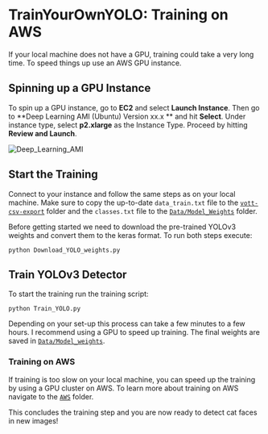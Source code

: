 # TrainYourOwnYOLO: Training on AWS

If your local machine does not have a GPU, training could take a very long time. To speed things up use an AWS GPU instance. 

## Spinning up a GPU Instance
To spin up a GPU instance, go to **EC2** and select **Launch Instance**. Then go to **Deep Learning AMI (Ubuntu) Version xx.x ** and hit **Select**. Under instance type, select **p2.xlarge** as the Instance Type. Proceed by hitting **Review and Launch**. 

![Deep_Learning_AMI](/2_Training/AWS/Screenshots/AWS_Deep_Learning_AMI.gif)

## Start the Training
Connect to your instance and follow the same steps as on your local machine. Make sure to copy the up-to-date `data_train.txt` file to the [`vott-csv-export`](/Data/Source_Images/vott-csv-export) folder and the `classes.txt` file to the [`Data/Model_Weights`](/Data/Model_Weights/) folder.



Before getting started we need to download the pre-trained YOLOv3 weights and convert them to the keras format. To run both steps execute:

```
python Download_YOLO_weights.py
```
## Train YOLOv3 Detector
To start the training run the training script:
```
python Train_YOLO.py 
```
Depending on your set-up this process can take a few minutes to a few hours. I recommend using a GPU to speed up training. The final weights are saved in [`Data/Model_weights`](/Data/Model_weights). 

### Training on AWS
If training is too slow on your local machine, you can speed up the training by using a GPU cluster on AWS. To learn more about training on AWS navigate to the [`AWS`](/2_Training/AWS) folder.

This concludes the training step and you are now ready to detect cat faces in new images!
